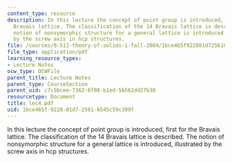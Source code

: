 ```yaml
---
content_type: resource
description: In this lecture the concept of point group is introduced, first for the
  Bravais lattice. The classification of the 14 Bravais lattice is described. The
  notion of nonsymorphic structure for a general lattice is introduced, illustrated
  by the screw axis in hcp structures.
file: /courses/8-511-theory-of-solids-i-fall-2004/1bce465f922881d725616545c59c309f_lec4.pdf
file_type: application/pdf
learning_resource_types:
- Lecture Notes
ocw_type: OCWFile
parent_title: Lecture Notes
parent_type: CourseSection
parent_uid: c7c5bcee-7362-6f08-b1ed-5b562dd27b30
resourcetype: Document
title: lec4.pdf
uid: 1bce465f-9228-81d7-2561-6545c59c309f
---
```

In this lecture the concept of point group is introduced, first for the Bravais lattice. The classification of the 14 Bravais lattice is described. The notion of nonsymorphic structure for a general lattice is introduced, illustrated by the screw axis in hcp structures.

